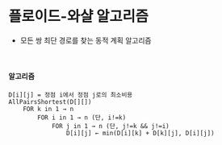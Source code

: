 # 플로이드-와샬 알고리즘

* 모든 쌍 최단 경로를 찾는 동적 계획 알고리즘

<br>

#### 알고리즘

```
D[i][j] = 정점 i에서 정점 j로의 최소비용
AllPairsShortest(D[][])
	FOR k in 1 → n
		FOR i in 1 → n (단, i!=k)
			FOR j in 1 → n (단, j!=k && j!=i)
				D[i][j] ← min(D[i][k] + D[k][j], D[i][j])
```

